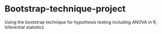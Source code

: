 # Bootstrap-technique-project
Using the bootstrap technique for hypothesis testing including ANOVA in R, Inferential statistics
